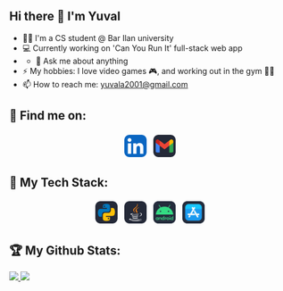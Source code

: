 ## Hi there 👋 I'm Yuval

<!--
**YuvalAnteby/YuvalAnteby** is a ✨ _special_ ✨ repository because its `README.md` (this file) appears on your GitHub profile.
-->
 - 👨‍💻 I'm a CS student @ Bar Ilan university
 - 💻 Currently working on 'Can You Run It' full-stack web app
 -  - 💬 Ask me about anything  
 - ⚡ My hobbies: I love video games 🎮, and working out in the gym 🏋️‍♂️  
 - 📫 How to reach me: yuvala2001@gmail.com  

## :email: Find me on:  
<p align="center">
 <a href="https://www.linkedin.com/in/yuval-anteby/" target="_blank" rel="noopener noreferrer"> <img src="icons/LinkedIn.svg" height="40" style="vertical-align:top; margin:4px"></a>
 <a href="mailto:yuvala2001@gmail.com"> <img src="icons/Gmail-Dark.svg" alt="Python" height="40" style="vertical-align:top; margin:4px"></a> 
</p>  

## 🧰 My Tech Stack:
<p align="center">
 <img src="icons/Python-Dark.png" alt="Python" height="40" style="vertical-align:top; margin:4px">
 <img src="icons/Java-Dark.svg" alt="Java" height="40" style="vertical-align:top; margin:4px">
 <img src="icons/android-dark.svg" alt="Java" height="40" style="vertical-align:top; margin:4px">
  <img src="icons/appStore-dark.svg" alt="Java" height="40" style="vertical-align:top; margin:4px">
</p>

## :trophy: My Github Stats:
<div>
<a href="https://github-readme-stats.vercel.app/api?username=YuvalAnteby&theme=tokyonight">
  <img src="https://github-readme-stats.vercel.app/api?username=YuvalAnteby&theme=tokyonight" />
</a>
 <a href="https://github-readme-stats.vercel.app/api/top-langs/?username=YuvalAnteby&theme=tokyonight&layout=compact">
  <img src="https://github-readme-stats.vercel.app/api/top-langs/?username=YuvalAnteby&theme=tokyonight&layout=compact" />
</a>
</div>
